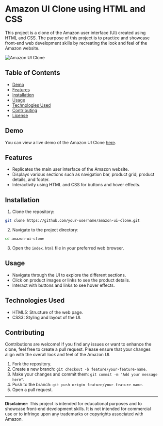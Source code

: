 # Amazon UI Clone using HTML and CSS

This project is a clone of the Amazon user interface (UI) created using HTML and CSS. The purpose of this project is to practice and showcase front-end web development skills by recreating the look and feel of the Amazon website.

![Amazon UI Clone](screenshot.png)

## Table of Contents

- [Demo](#demo)
- [Features](#features)
- [Installation](#installation)
- [Usage](#usage)
- [Technologies Used](#technologies-used)
- [Contributing](#contributing)
- [License](#license)

## Demo

You can view a live demo of the Amazon UI Clone [here](https://shreyash010.github.io/Amazon_Clone/).

## Features

- Replicates the main user interface of the Amazon website.
- Displays various sections such as navigation bar, product grid, product details, and footer.
- Interactivity using HTML and CSS for buttons and hover effects.

## Installation

1. Clone the repository:

```bash
git clone https://github.com/your-username/amazon-ui-clone.git
```

2. Navigate to the project directory:

```bash
cd amazon-ui-clone
```

3. Open the `index.html` file in your preferred web browser.

## Usage

- Navigate through the UI to explore the different sections.
- Click on product images or links to see the product details.
- Interact with buttons and links to see hover effects.

## Technologies Used

- HTML5: Structure of the web page.
- CSS3: Styling and layout of the UI.

## Contributing

Contributions are welcome! If you find any issues or want to enhance the clone, feel free to create a pull request. Please ensure that your changes align with the overall look and feel of the Amazon UI.

1. Fork the repository.
2. Create a new branch: `git checkout -b feature/your-feature-name`.
3. Make your changes and commit them: `git commit -m "Add your message here"`.
4. Push to the branch: `git push origin feature/your-feature-name`.
5. Open a pull request.

---

**Disclaimer:** This project is intended for educational purposes and to showcase front-end development skills. It is not intended for commercial use or to infringe upon any trademarks or copyrights associated with Amazon.
